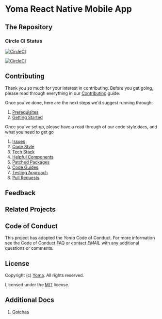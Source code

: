 # Yoma React Native Mobile App

## The Repository

### Circle CI Status
[![CircleCI](https://circleci.com/gh/didx-xyz/yoma-mobile/tree/develop.svg?style=svg)](https://circleci.com/gh/didx-xyz/yoma-mobile/tree/develop)

[![CircleCI](https://dl.circleci.com/insights-snapshot/gh/didx-xyz/yoma-mobile/develop/deploy-android-alpha/badge.svg?window=30d)](https://app.circleci.com/insights/github/didx-xyz/yoma-mobile/workflows/deploy-android-alpha/overview?branch=develop&reporting-window=last-30-days&insights-snapshot=true)

## Contributing
Thank you so much for your interest in contributing. Before you get going, please read through everything in our [Contributing](./CONTRIBUTING.md) guide.

Once you've done, here are the next steps we'd suggest running through:
1.  [Prerequisites](docs/contributing/prerequisites.md)
2.  [Getting Started](docs/contributing/gettingStarted.md)

Once you've set up, please have a read through of our code style docs, and what you need to get go
1.  [Issues](https://github.com/didx-xyz/yoma-mobile/issues)
2.  [Code Style](docs/contributing/codeStyle.md)
3.  [Tech Stack](docs/contributing/techStack.md)
4.  [Helpful Components](docs/contributing/components.md)
5.  [Patched Packages](docs/contributing/patchedPackages.md)
6.  [Code Guides](docs/guides/index.md)
7.  [Testing Approach](docs/contributing/testing.md)
8.  [Pull Requests](docs/contributing/pullRequests.md)

## Feedback

## Related Projects

## Code of Conduct
This project has adopted the _Yoma_ Code of Conduct. For more information see the Code of Conduct FAQ or contact _EMAIL_ with any additional questions or comments.

## License
Copyright (c) [Yoma](https://yoma.africa). All rights reserved.

Licensed under the [MIT](https://github.com/microsoft/vscode/blob/main/LICENSE.txt) license.

## Additional Docs
1.  [Gotchas](docs/gotchas.md)
